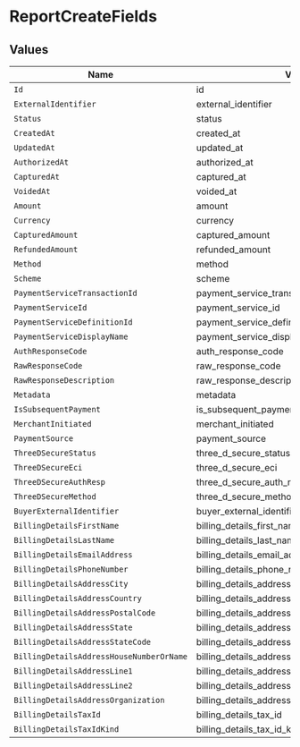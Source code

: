 # ReportCreateFields


## Values

| Name                                         | Value                                        |
| -------------------------------------------- | -------------------------------------------- |
| `Id`                                         | id                                           |
| `ExternalIdentifier`                         | external_identifier                          |
| `Status`                                     | status                                       |
| `CreatedAt`                                  | created_at                                   |
| `UpdatedAt`                                  | updated_at                                   |
| `AuthorizedAt`                               | authorized_at                                |
| `CapturedAt`                                 | captured_at                                  |
| `VoidedAt`                                   | voided_at                                    |
| `Amount`                                     | amount                                       |
| `Currency`                                   | currency                                     |
| `CapturedAmount`                             | captured_amount                              |
| `RefundedAmount`                             | refunded_amount                              |
| `Method`                                     | method                                       |
| `Scheme`                                     | scheme                                       |
| `PaymentServiceTransactionId`                | payment_service_transaction_id               |
| `PaymentServiceId`                           | payment_service_id                           |
| `PaymentServiceDefinitionId`                 | payment_service_definition_id                |
| `PaymentServiceDisplayName`                  | payment_service_display_name                 |
| `AuthResponseCode`                           | auth_response_code                           |
| `RawResponseCode`                            | raw_response_code                            |
| `RawResponseDescription`                     | raw_response_description                     |
| `Metadata`                                   | metadata                                     |
| `IsSubsequentPayment`                        | is_subsequent_payment                        |
| `MerchantInitiated`                          | merchant_initiated                           |
| `PaymentSource`                              | payment_source                               |
| `ThreeDSecureStatus`                         | three_d_secure_status                        |
| `ThreeDSecureEci`                            | three_d_secure_eci                           |
| `ThreeDSecureAuthResp`                       | three_d_secure_auth_resp                     |
| `ThreeDSecureMethod`                         | three_d_secure_method                        |
| `BuyerExternalIdentifier`                    | buyer_external_identifier                    |
| `BillingDetailsFirstName`                    | billing_details_first_name                   |
| `BillingDetailsLastName`                     | billing_details_last_name                    |
| `BillingDetailsEmailAddress`                 | billing_details_email_address                |
| `BillingDetailsPhoneNumber`                  | billing_details_phone_number                 |
| `BillingDetailsAddressCity`                  | billing_details_address_city                 |
| `BillingDetailsAddressCountry`               | billing_details_address_country              |
| `BillingDetailsAddressPostalCode`            | billing_details_address_postal_code          |
| `BillingDetailsAddressState`                 | billing_details_address_state                |
| `BillingDetailsAddressStateCode`             | billing_details_address_state_code           |
| `BillingDetailsAddressHouseNumberOrName`     | billing_details_address_house_number_or_name |
| `BillingDetailsAddressLine1`                 | billing_details_address_line1                |
| `BillingDetailsAddressLine2`                 | billing_details_address_line2                |
| `BillingDetailsAddressOrganization`          | billing_details_address_organization         |
| `BillingDetailsTaxId`                        | billing_details_tax_id                       |
| `BillingDetailsTaxIdKind`                    | billing_details_tax_id_kind                  |
